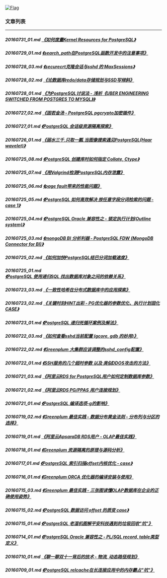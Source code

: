 <a rel=nofollow href=http://info.flagcounter.com/h9V1  ><img src=http://s03.flagcounter.com/count/h9V1/bg_FFFFFF/txt_000000/border_CCCCCC/columns_2/maxflags_12/viewers_0/labels_0/pageviews_0/flags_0/  alt=Flag Counter  border=0  ></a>
### 文章列表  
----  
##### 20160731_01.md   [《如何度量Kernel Resources for PostgreSQL》](20160731_01.md)  
##### 20160729_01.md   [《search_path在PostgreSQL函数开发中的注意事项》](20160729_01.md)  
##### 20160728_03.md   [《securecrt克隆会话与sshd 的 MaxSessions》](20160728_03.md)  
##### 20160728_02.md   [《论数据库redo/data存储规划与SSD写倾斜》](20160728_02.md)  
##### 20160728_01.md   [《为PostgreSQL讨说法 - 浅析《UBER ENGINEERING SWITCHED FROM POSTGRES TO MYSQL》》](20160728_01.md)  
##### 20160727_02.md   [《固若金汤 - PostgreSQL pgcrypto加密插件》](20160727_02.md)  
##### 20160727_01.md   [《PostgreSQL 会话级资源隔离探索》](20160727_01.md)  
##### 20160726_01.md   [《弱水三千,只取一瓢,当图像搜索遇见PostgreSQL(Haar wavelet)》](20160726_01.md)  
##### 20160725_08.md   [《PostgreSQL 创建库时如何指定 Collate, Ctype》](20160725_08.md)  
##### 20160725_07.md   [《用Valgrind检测PostgreSQL内存泄露》](20160725_07.md)  
##### 20160725_06.md   [《page fault带来的性能问题》](20160725_06.md)  
##### 20160725_05.md   [《PostgreSQL 如何高效解决 按任意字段分词检索的问题 - case 1》](20160725_05.md)  
##### 20160725_04.md   [《PostgreSQL Oracle 兼容性之 - 锁定执行计划(Outline system)》](20160725_04.md)  
##### 20160725_03.md   [《mongoDB BI 分析利器 - PostgreSQL FDW (MongoDB Connector for BI)》](20160725_03.md)  
##### 20160725_02.md   [《如何加快PostgreSQL结巴分词加载速度》](20160725_02.md)  
##### 20160725_01.md   [《PostgreSQL 使用递归SQL 找出数据库对象之间的依赖关系》](20160725_01.md)  
##### 20160723_03.md   [《一致性哈希在分布式数据库中的应用探索》](20160723_03.md)  
##### 20160723_02.md   [《关键时刻HINT出彩 - PG优化器的参数优化、执行计划固化CASE》](20160723_02.md)  
##### 20160723_01.md   [《PostgreSQL 递归死循环案例及解法》](20160723_01.md)  
##### 20160722_03.md   [《如何查看sshd当前配置 (gcore, gdb 的妙用)》](20160722_03.md)  
##### 20160722_02.md   [《Greenplum 大集群应该调整的sshd_config配置》](20160722_02.md)  
##### 20160722_01.md   [《SSH服务的几个超时参数 以及 类似DDOS攻击的方法》](20160722_01.md)  
##### 20160721_03.md   [《阿里云RDS for PostgreSQL用户如何定制数据库参数》](20160721_03.md)  
##### 20160721_02.md   [《阿里云RDS PG/PPAS 用户连接规划》](20160721_02.md)  
##### 20160721_01.md   [《PostgreSQL 编译选项-g的影响》](20160721_01.md)  
##### 20160719_02.md   [《Greenplum 最佳实践 - 数据分布黄金法则 - 分布列与分区的选择》](20160719_02.md)  
##### 20160719_01.md   [《阿里云ApsaraDB RDS用户 - OLAP最佳实践》](20160719_01.md)  
##### 20160718_01.md   [《Greenplum 资源隔离的原理与源码分析》](20160718_01.md)  
##### 20160717_01.md   [《PostgreSQL 索引扫描offset内核优化 - case》](20160717_01.md)  
##### 20160716_01.md   [《Greenplum ORCA 优化器的编译安装与使用》](20160716_01.md)  
##### 20160715_03.md   [《Greenplum 最佳实践 - 三张图读懂OLAP数据库在企业的正确使用姿势》](20160715_03.md)  
##### 20160715_02.md   [《PostgreSQL 数据访问 offset 的质变 case》](20160715_02.md)  
##### 20160715_01.md   [《PostgreSQL 老湿机图解平安科技遇到的垃圾回收"坑"》](20160715_01.md)  
##### 20160714_01.md   [《PostgreSQL Oracle 兼容性之 - PL/SQL record, table类型定义》](20160714_01.md)  
##### 20160710_01.md   [《聊一聊双十一背后的技术 - 物流, 动态路径规划》](20160710_01.md)  
##### 20160709_01.md   [《PostgreSQL relcache在长连接应用中的内存霸占"坑"》](20160709_01.md)  
